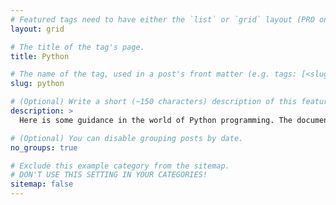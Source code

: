 ```yaml
---
# Featured tags need to have either the `list` or `grid` layout (PRO only).
layout: grid

# The title of the tag's page.
title: Python

# The name of the tag, used in a post's front matter (e.g. tags: [<slug>]).
slug: python

# (Optional) Write a short (~150 characters) description of this featured tag.
description: >
  Here is some guidance in the world of Python programming. The documentation that comes with Python packages usually provide basic code examples to start using the software. But, as analysts we want more: we like to extract meaningful information from the models that these packages provide. And this is what the scripts in this blog section will help you to achieve!

# (Optional) You can disable grouping posts by date.
no_groups: true

# Exclude this example category from the sitemap.
# DON'T USE THIS SETTING IN YOUR CATEGORIES!
sitemap: false
---
```

